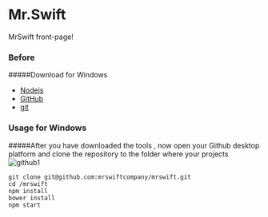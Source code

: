 # Mr.Swift
MrSwift front-page!

### Before
#####Download for Windows
- [Nodejs](https://nodejs.org/en/) 
- [GitHub](https://desktop.github.com/)
- [git ](http://git-scm.com/download/win) 






### Usage for Windows
#####After you have downloaded the tools , now open your Github desktop platform and clone the repository to the folder where your projects
![github1](https://github.com/mrswiftcompany/mrswift/blob/master/image/github1.png)


```
git clone git@github.com:mrswiftcompany/mrswift.git
cd /mrswift
npm install
bower install
npm start
```

